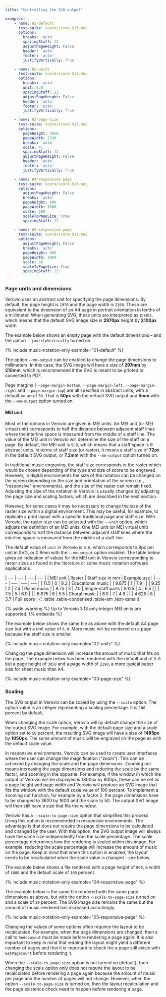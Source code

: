 ```yaml
---
title: "Controlling the SVG output"

examples:
    - name: 01-default
      test-suite: score/score-013.mei
      options:
        breaks: 'auto'
        spacingStaff: 12
        adjustPageHeight: False
        header: 'auto'
        footer: 'auto'
        justifyVertically: True

    - name: 02-units
      test-suite: score/score-013.mei
      options:
        breaks: 'auto'
        unit: 6.0
        spacingStaff: 12
        adjustPageHeight: False
        header: 'auto'
        footer: 'auto'
        justifyVertically: True

    - name: 03-page-size
      test-suite: score/score-013.mei
      options:
        pageHeight: 3050
        pageWidth: 2290
        breaks: 'auto'
        scale: 41
        spacingStaff: 12
        adjustPageHeight: False
        header: 'auto'
        footer: 'auto'
        justifyVertically: True

    - name: 04-responsive-page
      test-suite: score/score-013.mei
      options:
        adjustPageHeight: False
        breaks: 'auto'
        pageHeight: 800
        pageWidth: 1800
        scale: 100
        scaleToPageSize: True
        spacingStaff: 12

    - name: 05-responsive-page
      test-suite: score/score-013.mei
      options:
        adjustPageHeight: False
        breaks: 'auto'
        pageHeight: 800
        pageWidth: 1800
        scale: 30
        scaleToPageSize: True
        spacingStaff: 12
---
```


### Page units and dimensions

Verovio uses an abstract unit for specifying the page dimensions. By default, the page height is `2970` and the page width is `2100`. These are equivalent to the dimension of an A4 page in portrait orientation in tenths of a millimeter. When generating SVG, these units are interpreted as pixels, which means that the default SVG image size is **2970px** height by **2100px** width. 

The example below shows an empty page with the default dimensions – and the option `--justifyVertically` turned on.

{% include music-notation-only example="01-default" %}

The option `--mm-output` can be enabled to change the page dimensions to millimeters. In this case, the SVG image will have a size of **297mm** by **210mm**, which is recommended if the SVG is meant to be printed or converted to PDF.

Page margins (`--page-margin-bottom`,  `--page-margin-left`,  `--page-margin-right` and  `--page-margin-top`) are all specified in abstract units, with a default value of `50`. That is **50px** with the default SVG output and **5mm** with the `--mm-output` option turned on.

#### MEI unit

Most of the options in Verovio are given in MEI units. An MEI unit (or MEI virtual unit) corresponds to half the distance between adjacent staff lines where the interline space is measured from the middle of a staff line. The value of the MEI unit in Verovio will determine the size of the staff on a page. By default, the MEI unit is `9.0`, which means that a staff space is 9 abstract units. In terms of staff size (or raster), it means a staff size of **72px** in the default SVG output, or **7.2mm** with the `--mm-output` option turned on.
 
In traditional music engraving, the staff size corresponds to the raster which would be chosen depending of the type and size of score to be engraved. However, in digital environments the size of the notation can be changed on the screen depending on the size and orientation of the screen (i.e., "responsive" environments), and the size of the raster can remain fixed. Adjusting the size of the notation in Verovio is usually changed by adjusting the page size and scaling factors, which are described in the next section.

However, for some cases it may be necessary to change the size of the raster size within a digital environment. This may be useful, for example, to replicate a print layout with a specific traditional page and staff size. With Verovio, the raster size can be adjusted with the `--unit` option, which adjusts the definition of an MEI units. One MEI unit (or MEI virtual unit) corresponds to half the distance between adjacent staff lines where the interline space is measured from the middle of a staff line. 

The default value of `unit` in Verovio is `9.0`, which corresponds to 9px per unit in SVG, or 0.9mm with the `--mm-output` option enabled. The table below gives an indication of values for the MEI unit in Verovio corresponding to raster sizes as found in the literature or some music notation software applications.

| --- | --- | --- | --- |
| MEI unit | Raster | Staff size in mm | Example use |
| --- | --- | --- | --- |
| 11.5 | 0 | 9.2 | Educational music |
| 9.875 | 1 | 7.9 | |
| 9.25 | 2 | 7.4 | Piano music |
| 8.75 | 3 | 7.0 | Single-staff parts
| 8.125 | 4 | 6.5 | |
| 7.5 | 5 | 6.0 | |
| 6.875 | 6 | 5.5 | Choral music |
| 6.0 | 7 | 4.8 | |
| 4.625 | 8 | 3.7 | Full score |
{: .table .table-condensed .table-sm .text-xsmall}

{% aside .warning %}
Up to Verovio 3.13 only integer MEI units are supported.
{% endaside %}

The example below shows the same file as above with the default A4 page size but with a unit value of `6.0`. More music will be rendered on a page because the staff size is smaller.

{% include music-notation-only example="02-units" %}

Changing the page dimension will increase the amount of music that fits on the page. The example below has been rendered with the default unit of `9.0` but a page height of `3050` and a page width of `2290`, a more typical paper size for sheet music than A4.

{% include music-notation-only example="03-page-size" %}

### Scaling

The SVG output in Verovio can be scaled by using the `--scale` option. The option value is an integer representing a scaling percentage. It is `100` percent by default.

When changing the scale option, Verovio will by default change the size of the output SVG image. For example, with the default page size and a scale option set to `50` percent, the resulting SVG image will have a size of **1485px** by **1050px**. The same amount of music will be engraved on the page as with the default scale value.

In responsive environments, Verovio can be used to create user interfaces where the user can change the magnification ("zoom"). This can be achieved by changing the scale and the page dimensions. Zooming out means increasing the page dimensions and reducing the scale by the same factor, and zooming in the opposite. For example, if the window in which the output of Verovio will be displayed is 1800px by 800px, these can be set as a page height and page width and Verovio will produce an SVG image that fits the window with the default scale value of 100 percent. To implement a zooming out function, for example by a factor 2, the page dimensions have to be changed to 3600 by 1600 and the scale to 50. The output SVG image will then still have a size that fits the window.

Verovio has a `--scale-to-page-size` option that simplifies this process. Using this option is recommended in responsive environments. The advantage is that does not require the page dimensions to be calculated and changed by the user. With this option, the SVG output image will always have the same size independently from the scale percentage. The scale percentage determines how the rendering is scaled within this image. For example, reducing the scale percentage will increase the amount of music on the page. Keep in mind that when this option is enabled, the layout needs to be recalculated when the scale value is changed – see below.

The example below shows a file rendered with a page height of `800`, a width of `1600` and the default scale of `100` percent.

{% include music-notation-only example="04-responsive-page" %}

The example below is the same file rendered with the same page dimensions as above, but with the option `--scale-to-page-size` turned on and a scale of `30` percent. The SVG image size remains the same but the amount of music rendered has increased accordingly.

{% include music-notation-only example="05-responsive-page" %}

Changing the values of some options often requires the layout to be recalculated. For example, when the page dimensions are changed, then a call to `RedoLayout` must be made before rendering a page again. It is also important to keep in mind that redoing the layout might yield a different number of pages and that it is important to check the a page still exists with `GetPageCount` before rendering it.

When the `--scale-to-page-size` option is not turned on (default), then changing the scale option only does not require the layout to be recalculated before rendering a page again because the amount of music per page and the number of pages will not change. However, when the option `--scale-to-page-size` is turned on, then the layout recalculation and the page existence check need to happen before rendering a page.
